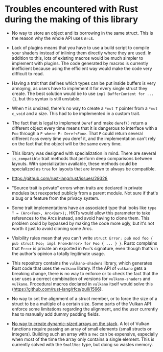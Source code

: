 # Troubles encountered with Rust during the making of this library

- No way to store an object and its borrowing in the same struct. This is the reason why the whole API uses `Arc`s.

- Lack of plugins means that you have to use a build script to compile your shaders instead of inlining them directly where they are used.
  In addition to this, lots of existing macros would be much simpler to implement with plugins. The code generated by macros is currently
  inefficient because using the efficient way would make the code very difficult to read.

- Having a trait that defines which types can be put inside buffers is very annoying, as users have to implement it for every single struct
  they create. The best solution would be to use `impl BufferContent for ... {}`, but this syntax is still unstable.

- When `T` is unsized, there's no way to create a `*mut T` pointer from a `*mut c_void` and a size. This had to be implemented in a custom
  trait.

- The fact that is legal to implement `Deref` and make `deref()` return a different object every time means that it is dangerous to interface
  with a `Foo` through a `P where P: Deref<Foo>`. That `P` could return several different `Foo`s every time you deref it, and the implementation
  can't rely on the fact that the object will be the same every time.

- This library was designed with specialization in mind. There are several `is_compatible` trait methods that perform deep comparisons between
  layouts. With specialization available, these methods could be specialized as `true` for layouts that are known to always be compatible.

- https://github.com/rust-lang/rust/issues/29328

- "Source trait is private" errors when traits are declared in private modules but reexported publicly from a parent module. Not sure if that's
  a bug or a feature from the privacy system.

- Some trait implementations have an associated type that looks like `type T = (Arc<Foo>, Arc<Bar>);`. HKTs would allow this parameter to take
  references to the Arcs instead, and avoid having to clone them. This problem could by bypassed by making the code more ugly, but it's not worth
  it just to avoid cloning some Arcs.

- Visibility rules mean that you can't write `struct Error; pub mod foo { pub struct Foo; impl From<Error> for Foo { ... } }`. Rustc complains
  that `Error` is private an exported in `Foo`'s signature, even though that's in the author's opinion a totally legitimate usage.

- This repository contains the `vulkano-shaders` library, which generates Rust code that uses the `vulkano` library. If the API of `vulkano` gets
  a breaking change, there is no way to enforce or to check the fact that the user uses a correct combination of versions for `vulkano-shaders`
  and `vulkano`. Procedural macros declared in `vulkano` itself would solve this (https://github.com/rust-lang/rfcs/pull/1566).

- No way to set the alignment of a struct member, or to force the size of a struct to be a multiple of a certain size. Some parts of the Vulkan
  API enforce some limitations regarding the alignment, and the user currently has to manually add dummy padding fields.

- [No way to create dynamic-sized arrays on the stack](https://github.com/rust-lang/rfcs/issues/618). A lot of Vulkan functions require
  passing an array of small elements (small structs or integers). Building such an array with a `Vec` can be expensive, especially
  when most of the time the array only contains a single element. This is currently solved with the `SmallVec` type, but doing so wastes
  memory.
